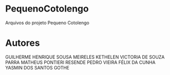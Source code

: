 # PequenoCotolengo
Arquivos do projeto Pequeno Cotolengo
# Autores
GUILHERME HENRIQUE SOUSA MEIRELES
KETHELEN VICTORIA DE SOUZA PARRA
MATHEUS PONTIERI RESENDE
PEDRO VIEIRA FÉLIX DA CUNHA
YASMIN DOS SANTOS GOTHE

